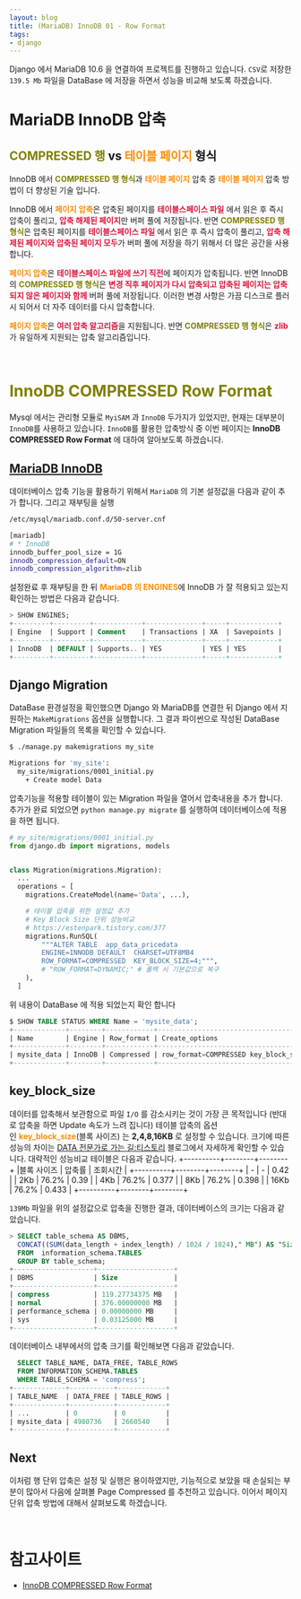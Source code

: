```yaml
---
layout: blog
title: (MariaDB) InnoDB 01 - Row Format
tags:
- django
---
```


Django 에서 MariaDB 10.6 을 연결하여 프로젝트를 진행하고 있습니다. `CSV`로 저장한 `139.5 Mb` 파일을 DataBase 에 저장을 하면서 성능을 비교해 보도록 하겠습니다.

# MariaDB InnoDB 압축
## <span style="color:olive">**COMPRESSED 행**</span> vs <span style="color:darkorange">**테이블 페이지**</span> 형식
InnoDB 에서 <span style="color:olive">**COMPRESSED 행 형식**</span>과 <span span style="color:darkorange">**테이블 페이지**</span> 압축 중 <span span style="color:darkorange">**테이블 페이지**</span> 압축 방법이 더 향상된 기술 입니다.

InnoDB 에서 <span span style="color:darkorange">**페이지 압축**</span>은 압축된 페이지를 <span span style="color:crimson">**테이블스페이스 파일**</span> 에서 읽은 후 즉시 압축이 풀리고, <span span style="color:crimson">**압축 해제된 페이지**</span>만 버퍼 풀에 저장됩니다. 반면 <span style="color:olive">**COMPRESSED 행 형식**</span>은 압축된 페이지를 <span span style="color:crimson">**테이블스페이스 파일**</span> 에서 읽은 후 즉시 압축이 풀리고, <span span style="color:crimson">**압축 해제된 페이지와 압축된 페이지 모두**</span>가 버퍼 풀에 저장을 하기 위해서 더 많은 공간을 사용합니다.

<span span style="color:darkorange">**페이지 압축**</span>은 <span span style="color:crimson">**테이블스페이스 파일에 쓰기 직전**</span>에 페이지가 압축됩니다. 반면 InnoDB의 <span style="color:olive">**COMPRESSED 행 형식**</span>은 <span span style="color:crimson">**변경 직후 페이지가 다시 압축되고 압축된 페이지는 압축되지 않은 페이지와 함께**</span> 버퍼 풀에 저장됩니다. 이러한 변경 사항은 가끔 디스크로 플러시 되어서 더 자주 데이터를 다시 압축합니다.

<span span style="color:darkorange">**페이지 압축**</span>은 <span span style="color:crimson">**여러 압축 알고리즘**</span>을 지원됩니다. 반면 <span style="color:olive">**COMPRESSED 행 형식**</span>은 <span span style="color:crimson">**zlib**</span> 가 유일하게 지원되는 압축 알고리즘입니다.

<br/>

# <span style="color:olive">**InnoDB COMPRESSED Row Format**</span>
Mysql 에서는 관리형 모듈로 `MyiSAM` 과 `InnoDB` 두가지가 있었지만, 현재는 대부분이 `InnoDB`를 사용하고 있습니다. `InnoDB`를 활용한 압축방식 중 이번 페이지는 **InnoDB COMPRESSED Row Format** 에 대하여 알아보도록 하겠습니다.

## [MariaDB InnoDB](https://mariadb.com/kb/en/innodb-page-compression/)
데이터베이스 압축 기능을 활용하기 위해서 `MariaDB` 의 기본 설정값을 다음과 같이 추가 합니다. 그리고 재부팅을 실행
```bash
/etc/mysql/mariadb.conf.d/50-server.cnf

[mariadb]
# * InnoDB
innodb_buffer_pool_size = 1G
innodb_compression_default=ON
innodb_compression_algorithm=zlib
```

설정완료 후 재부팅을 한 뒤 <span style="color:darkorange">**MariaDB 의 ENGINES**</span>에 InnoDB 가 잘 적용되고 있는지 확인하는 방법은 다음과 같습니다.
```sql
> SHOW ENGINES;
+---------+---------+------------+--------------+-----+------------+
| Engine  | Support | Comment    | Transactions | XA  | Savepoints |
+---------+---------+------------+--------------+-----+------------+
| InnoDB  | DEFAULT | Supports.. | YES          | YES | YES        |
+---------+---------+------------+--------------+-----+------------+
```

## Django Migration
DataBase 환경설정을 확인했으면 Django 와 MariaDB를 연결한 뒤 Django 에서 지원하는 `MakeMigrations` 옵션을 실행합니다. 그 결과 파이썬으로 작성된 DataBase Migration 파일들의 목록을 확인할 수 있습니다.
```bash
$ ./manage.py makemigrations my_site

Migrations for 'my_site':
  my_site/migrations/0001_initial.py
    + Create model Data
```

압축기능을 적용할 테이블이 있는 Migration 파일을 열어서 압축내용을 추가 합니다. 추가가 완료 되었으면 `python manage.py migrate` 를 실행하여 데이터베이스에 적용을 하면 됩니다.
```python
# my_site/migrations/0001_initial.py
from django.db import migrations, models


class Migration(migrations.Migration):
  ...
  operations = [
    migrations.CreateModel(name='Data', ...),

    # 테이블 압축을 위한 설정값 추가
    # Key Block Size 단위 성능비교
    # https://estenpark.tistory.com/377
    migrations.RunSQL(
        """ALTER TABLE  app_data_pricedata 
        ENGINE=INNODB DEFAULT  CHARSET=UTF8MB4 
        ROW_FORMAT=COMPRESSED  KEY_BLOCK_SIZE=4;""",
        # "ROW_FORMAT=DYNAMIC;" # 롤백 시 기본값으로 복구
    ),
  ]
```

위 내용이 DataBase 에 적용 되었는지 확인 합니다
```sql
$ SHOW TABLE STATUS WHERE Name = 'mysite_data';
+-------------+--------+------------+----------------------------------------+
| Name        | Engine | Row_format | Create_options                         |
+-------------+--------+------------+----------------------------------------+
| mysite_data | InnoDB | Compressed | row_format=COMPRESSED key_block_size=4 |
+-------------+--------+------------+----------------------------------------+
```

## key_block_size
데이터를 압축해서 보관함으로 파일 `I/O` 를 감소시키는 것이 가장 큰 목적입니다 (반대로 압축을 하면 Update 속도가 느려 집니다) 테이블 압축의 옵션인 <span style="color:darkorange">**key_block_size**</span>(블록 사이즈) 는 **2,4,8,16KB** 로 설정할 수 있습니다. 크기에 따른 성능의 차이는 [DATA 전문가로 가는 길:티스토리](https://estenpark.tistory.com/377) 블로그에서 자세하게 확인할 수 있습니다. 대략적인 성능비교 테이블은 다음과 같습니다.
+----------+--------+--------+
|블록 사이즈 | 압축률   | 조회시간 |
+----------+--------+--------+
|  -       | -      | 0.42   |
|  2Kb     | 76.2%  | 0.39   |
|  4Kb     | 76.2%  | 0.377  |
|  8Kb     | 76.2%  | 0.398  |
| 16Kb     | 76.2%  | 0.433  |
+----------+--------+--------+

`139Mb` 파일을 위의 설정값으로 압축을 진행한 결과, 데이터베이스의 크기는 다음과 같았습니다.
```sql
> SELECT table_schema AS DBMS,
  CONCAT((SUM(data_length + index_length) / 1024 / 1024)," MB") AS "Size"
  FROM  information_schema.TABLES
  GROUP BY table_schema;
+--------------------+-------------------+
| DBMS               | Size              |
+--------------------+-------------------+
| compress           | 119.27734375 MB   |
| normal             | 376.00000000 MB   |
| performance_schema | 0.00000000 MB     |
| sys                | 0.03125000 MB     |
+--------------------+-------------------+
```

데이터베이스 내부에서의 압축 크기를 확인해보면 다음과 같았습니다.
```sql
  SELECT TABLE_NAME, DATA_FREE, TABLE_ROWS
  FROM INFORMATION_SCHEMA.TABLES
  WHERE TABLE_SCHEMA = 'compress';
+-------------+-----------+------------+
| TABLE_NAME  | DATA_FREE | TABLE_ROWS |
+-------------+-----------+------------+
| ...         | 0         | 0          |
| mysite_data | 4980736   | 2660540    |
+-------------+-----------+------------+
```

## Next
이처럼 행 단위 압축은 설정 및 실행은 용이하였지만, 기능적으로 보았을 때 손실되는 부분이 많아서 다음에 살펴볼 Page Compressed 를 추천하고 있습니다. 이어서 페이지 단위 압축 방법에 대해서 살펴보도록 하겠습니다.

<br/>

# 참고사이트
- [InnoDB COMPRESSED Row Format](https://mariadb.com/kb/en/innodb-compressed-row-format/)
